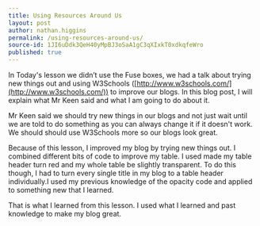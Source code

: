 ```yaml
---
title: Using Resources Around Us
layout: post
author: nathan.higgins
permalink: /using-resources-around-us/
source-id: 1JI6uDdk3QeH40yMpBJ3oSaA1gC3qXIxkT0xdkqfeWro
published: true
---
```

In Today's lesson we didn’t use the Fuse boxes, we had a talk about trying new things out and using W3Schools ([http://www.w3schools.com/](http://www.w3schools.com/)) to improve our blogs. In this blog post, I will explain what Mr Keen said and what I am going to do about it.

Mr Keen said we should try new things in our blogs and not just wait until we are told to do something as you can always change it if it doesn't work. We should should use W3Schools more so our blogs look great.

Because of this lesson, I improved my blog by trying new things out. I combined different bits of code to improve my table. I used made my table header turn red and my whole table be slightly transparent. To do this though, I had to turn every single title in my blog to a table header individually.I used my previous knowledge of the opacity code and applied to something new that I learned.

That is what I learned from this lesson. I used what I learned and past knowledge to make my blog great. 

